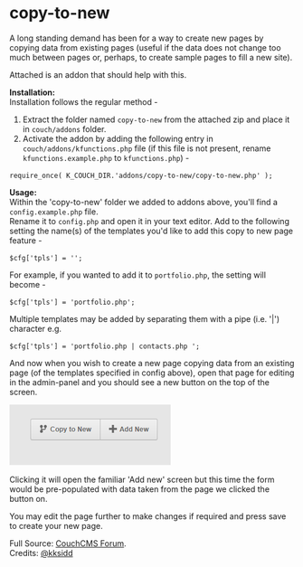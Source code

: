 # copy-to-new
A long standing demand has been for a way to create new pages by copying data from existing pages (useful if the data does not change too much between pages or, perhaps, to create sample pages to fill a new site).

Attached is an addon that should help with this.

**Installation:**  
Installation follows the regular method -
1. Extract the folder named `copy-to-new` from the attached zip and place it in `couch/addons` folder.
2. Activate the addon by adding the following entry in `couch/addons/kfunctions.php` file (if this file is not present, rename `kfunctions.example.php` to `kfunctions.php`) -
```
require_once( K_COUCH_DIR.'addons/copy-to-new/copy-to-new.php' );
```

**Usage:**  
Within the 'copy-to-new' folder we added to addons above, you'll find a `config.example.php` file.  
Rename it to `config.php` and open it in your text editor. Add to the following setting the name(s) of the templates you'd like to add this copy to new page feature -
```
$cfg['tpls'] = '';
``` 
For example, if you wanted to add it to `portfolio.php`, the setting will become -
```
$cfg['tpls'] = 'portfolio.php';
```
Multiple templates may be added by separating them with a pipe (i.e. '|') character e.g.
```
$cfg['tpls'] = 'portfolio.php | contacts.php ';
```  
And now when you wish to create a new page copying data from an existing page (of the templates specified in config above), open that page for editing in the admin-panel and you should see a new button on the top of the screen.

![Screenshot:Copy to New](copy-to-new.png)

Clicking it will open the familiar 'Add new' screen but this time the form would be pre-populated with data taken from the page we clicked the button on.

You may edit the page further to make changes if required and press save to create your new page.

Full Source:  [CouchCMS Forum](https://www.couchcms.com/forum/viewtopic.php?f=8&t=11545).  
Credits: [@kksidd](https://github.com/kksidd)